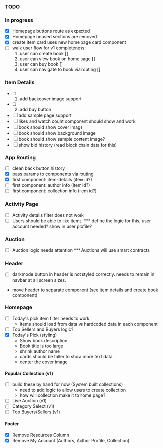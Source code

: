 ### TODO

### In progress

- [x] Homepage buttons route as expected
- [x] Homepage unused sections are removed
- [x] create item card uses new home page card component
- [ ] walk user flow for v1 completeness:
  1. user can create book []
  2. user can view book on home page []
  3. user can buy book []
  4. user can navigate to book via routing []

### Item Details

- [ ] 1. add backcover image support
- [ ] 2. add buy button
- [ ] add sample page support
- [ ] likes and watch count component should show and work
- [ ] book should show cover image
- [ ] book should show background image
- [ ] book should show sample content image?
- [ ] show bid history (read block chain data for this)

### App Routing

- [ ] clean back button history
- [x] pass params to components via routing
- [x] first component: item-details (item id?)
- [ ] first component: author info (item id?)
- [ ] first component: collection info (item id?)

### Activity Page

- [ ] Activity details filter does not work
- [ ] Users should be able to like items.
      \*\*\* define the logic for this, user account needed? show in user profile?

### Auction

- [ ] Auction logic needs attention
      \*\*\* Auctions will use smart contracts

### Header

- [ ] darkmode button in header is not styled correctly. needs to remain in navbar at all screen sizes.
- move header to separate component (see item details and create book component)

### Homepage

- [ ] Today's pick item filter needs to work
  - items should load from data vs hardcoded data in each component
- [ ] Top Sellers and Buyers logic?
- [x] Today's Pick (styling)
  - Show book description
  - Book title is too large
  - shrink author name
  - cards should be taller to show more text data
  - center the cover image

#### Popular Collection (v1)

- [ ] build these by hand for now (System built collections)
  - need to add logic to allow users to create collection
  - how will collection make it to home page?
- [ ] Live Auction (v1)
- [ ] Category Select (v1)
- [ ] Top Buyers/Sellers (v1)

#### Footer

- [x] Remove Resources Column
- [x] Remove My Account (Authors, Author Profile, Collection)
